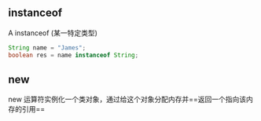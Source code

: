 ## instanceof

A instanceof (某一特定类型)

```java
String name = "James";
boolean res = name instanceof String;
```

## new

new 运算符实例化一个类对象，通过给这个对象分配内存并==返回一个指向该内存的引用==